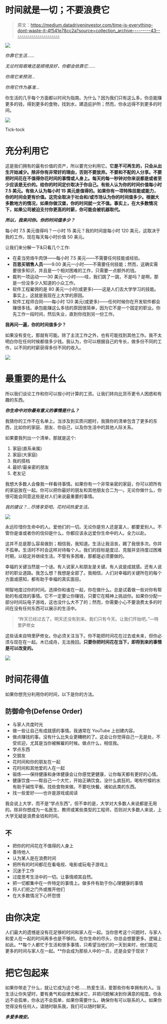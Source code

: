 # 时间就是一切；不要浪费它

> 原文：<https://medium.datadriveninvestor.com/time-is-everything-dont-waste-it-4f541e78cc2a?source=collection_archive---------43----------------------->

![](img/2eb9f93a095c17dd976a76d41b5b9a67.png)

*你靠它生活……*

*无论时局艰难还是顺境良好，你都会依靠它……*

*你用它来预测…*

*你用它作为基准…*

你生活的几乎每个方面都以时间为指南。为什么？因为我们只有这么多。你总能赚更多的钱，得到更多的食物，找到水，建造庇护所；然而，你永远得不到更多的时间。

![](img/4c63c037dd54195228de900d62668036.png)

Tick-tock

# 充分利用它

这是我们拥有的最有价值的资产，所以要充分利用它。**它是不可再生的，只会从出生开始减少。除非你有非常好的理由，否则不要放弃。不要和不配的人分享。不要把时间花在不值得你花时间的事情或人身上。每天的每一秒钟对你来说都是或者至少应该是无价的。给你的时间定价取决于你自己。有些人认为你的时间价值每小时 7.5 美元。有些人认为每小时 15 美元是值得的。如果你有一项特殊技能或能力，你的时间会更有价值。**这完全取决于社会和/或市场认为你的时间值多少。根据大多数地方的情况，如果你做汉堡，你的时间就一文不值。事实上，在大多数情况下，如果公司被迫支付你更高的时薪，你可能会被机器取代。****

***所以，我来问你。你的时间值多少？***

每小时 7.5 美元值得吗？一小时 15 美元？我的时间是每小时 120 美元，这取决于我的工作。现在每天每小时价值 50 美元。

让我们来分解一下&只看几个工作:

*   在麦当劳烙牛肉饼——每小时 7.5 美元——不需要任何技能或经验。
*   **百思买销售人员**——9.00 美元一小时——不需要任何技能；然而，这确实需要很多知识，并且是一个相对困难的工作，只需要一点额外的钱。
*   裁判一项运动——30 美元一小时——哇，我们跳了一跳，不是吗？是啊，那是一份没多少人知道的小众工作。
*   软件工程雇佣的是 80 美元一小时(或更多)——这是人们去大学学习的技能。事实上，这就是我现在上大学的原因。
*   软件工程师合同——每小时 120 美元(或更多)——任何时候你在开发软件都会赚很多钱。承包能赚这么多钱的原因很简单，因为它不是一个固定的职业。你先工作一段时间，然后失业，直到你找到另一份工作。

**我再问一遍，你的时间值多少？**

如果没有变化，那就有可能。除了主流工作之外，也有可能找到其他工作。我不太明白你在任何时候都值多少钱。我认为，你可以根据自己的专长，做多份不同的工作，以不同的时薪获得多份不同的收入。

![](img/473f2e723ff01ddc6f3f48c820fb901c.png)

# 最重要的是什么

所以我们谈论工作和你可以按小时计算的工资。让我们转向比货币更令人困惑和有趣的东西。

***你生命中对你最有意义的事情是什么？***

我猜你的工作不在名单上。当涉及到实质问题时，我猜你的清单包含了更多的东西，比如你的家庭、朋友、你自己，以及你生活中的其他人际关系。

如果要我列出一个清单，那就是这个:

1.  家庭(直系亲属)
2.  家庭(大家庭)
3.  我的搭档
4.  最好/最亲密的朋友
5.  老友记

我想大多数人会像我一样看待事情。如果你有一个非常亲密的家庭，你可以把所有的家庭放在一起。你可以把你最好的朋友和其他朋友合二为一。无论你做什么，你很可能会同意这些是对人们来说最重要的事情。

*我的建议？…尽情享受吧。花时间热爱生活。*

![](img/0c1892f308ef519b3e9e1e3e575c9916.png)

永远珍惜你生命中的人。爱他们的一切。无论你是穷人还是富人，都要爱别人。不管你是谁或者你的信仰是什么，你都应该永远爱你生命中的人。全力以赴。

这并不总是那么容易做到；相信我，我知道。生活让我沮丧，踢了我很多次。你并不孤单。生活时不时会这样对待每个人。我们的目标是度过、克服并坚持度过困难时期，以稳定并继续生活。不管有多困难，那都是必须要做的。

幸福的关键当然是一个谜。有人说家人和朋友是关键。有人说是成就感。还有人说好的职业道路。我怎么想？我想是全部了。我相信，人们对幸福的关键所在的每个方面或感知，都有助于幸福的真实面目。

明智地度过你的时间。选择你和谁在一起，你在做什么。总是试着做一些对你有帮助的有成效的事情。它不一定要让你赚钱，只要它在精神上挑战你。如果你分配一部分时间玩电子游戏，这也没什么大不了的；然而，你需要小心不要浪费太多的时间在没有任何东西可以展示的生活中。

> “昨天已经过去了。明天还没有到来。我们只有今天。让我们开始吧。”—特里萨修女

这些话来自特里萨修女。你必须关注当下。你不能把时间花在过去或未来，但你必须与现在在一起。木已成舟，无法挽回。**只要你把时间花在当下，即将到来的事情是可以改变的。**

![](img/67971aeb7353a34810a454ee5f46f43c.png)

# 时间花得值

如果你想充分利用你的时间，以下是你的方法。

## 防御命令(Defense Order)

*   与家人共度时光
*   做一些让自己有成就感的事情。我通常在 YouTube 上创建内容。
*   做点赚钱的事。没有什么比失业更糟糕的了。这会让你觉得自己一无是处，不受欢迎，尤其是当你被解雇的时候。做点什么，相信我。
*   学点东西
*   交朋友
*   花时间和你的朋友在一起
*   花时间和其他爱的人在一起
*   锻炼——保持健康和身体健康会让你感觉更健康，让你每天都有更好的心情。
*   健康饮食——帮自己一个大忙，开始正确饮食。没什么疯狂的。喝有柠檬的水有助于碱性平衡。找些食物来做。不要吃快餐。诸如此类的东西。
*   找一些爱好——也许是游戏或阅读

我会说上大学，而不是“学点东西”，但不幸的是，大学对大多数人来说都是无用的。除非你想成为一名医生、教师或某些类型的工程师，否则对大多数人来说，上大学无疑是浪费金钱和时间。

## 不

*   把你的时间花在不值得的人身上
*   善待他人
*   认为某人是在浪费时间
*   把所有的时间都花在看电视、电影或玩电子游戏上
*   沉迷于工作
*   过度思考生活中的一切。让事情顺其自然。
*   把一切都集中在一件特定的事情上。做多件有助于你心理健康的事情
*   将人们拒之门外或推开他们
*   在大多数情况下心怀怨恨

# 由你决定

人们最大的遗憾是没有花足够的时间和家人在一起。当你思考这个问题时，与家人和爱人在一起的时间再多也是不够的。在你生命的尽头，你总会想要更多。逻辑上如此。**每个人都忙于生活和很多事情，只希望当他们的一天到来时，他们能花更多的时间与家人在一起。**你会成为那些人中的一员，还是会安于现状？

# 把它包起来

如果你带走了什么，就让它成为这个吧……热爱生活，爱那些你有幸拥有的人。当生活让你失望时，要有勇气和自律去解决它，并把问题解决到你满意的程度。你永远不会孤单，你永远不会孤单，如果你需要什么，确保你有可以联系的人。如果你觉得没有任何人，请随时联系我，我们可以随时聊天。

***多爱多晚安。***